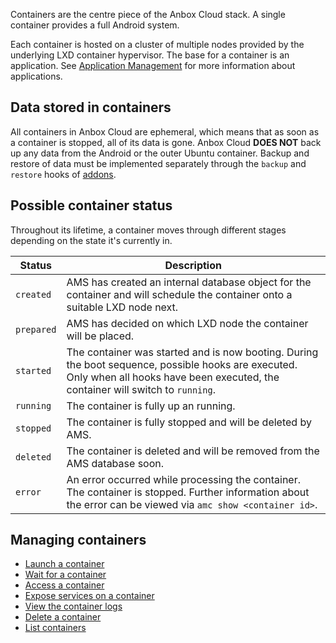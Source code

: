 Containers are the centre piece of the Anbox Cloud stack. A single container provides a full Android system.

Each container is hosted on a cluster of multiple nodes provided by the underlying LXD container hypervisor. The base for a container is an application. See [Application Management](https://discourse.ubuntu.com/t/managing-applications/17760) for more information about applications.

## Data stored in containers

All containers in Anbox Cloud are ephemeral, which means that as soon as a container is stopped, all of its data is gone. Anbox Cloud **DOES NOT** back up any data from the Android or the outer Ubuntu container. Backup and restore of data must be implemented separately through the `backup` and `restore` hooks of [addons](https://discourse.ubuntu.com/t/managing-addons/17759/2).

## Possible container status

Throughout its lifetime, a container moves through different stages depending on the state it's currently in.

Status            |  Description
----------------|------------
`created`     | AMS has created an internal database object for the container and will schedule the container onto a suitable LXD node next.
`prepared` | AMS has decided on which LXD node the container will be placed.
`started` | The container was started and is now booting. During the boot sequence, possible hooks are executed. Only when all hooks have been executed, the container will switch to `running`.
`running` | The container is fully up an running.
`stopped` | The container is fully stopped and will be deleted by AMS.
`deleted` | The container is deleted and will be removed from the AMS database soon.
`error` | An error occurred while processing the container. The container is stopped. Further information about the error can be viewed via `amc show <container id>`.


## Managing containers

 * [Launch a container](tbd)
 * [Wait for a container](tbd)
 * [Access a container](https://discourse.ubuntu.com/t/access-containers-remotely/17772)
 * [Expose services on a container](tbd)
 * [View the container logs](tbd)
 * [Delete a container](tbd)
 * [List containers](tbd)
